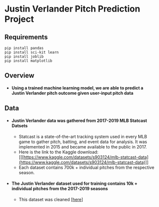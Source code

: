# Justin Verlander Pitch Prediction Project


## Requirements
```
pip install pandas
pip install sci-kit learn
pip install joblib
pip install matplotlib
```
## Overview
- #### Using a trained machine learning model, we are able to predict a Justin Verlander pitch outcome given user-input pitch data

## Data
- #### Justin Verlander data was gathered from 2017-2019 MLB Statcast Datsets
	- Statcast is a state-of-the-art tracking system used in every MLB game to gather pitch, batting, and event data for analysis. It was implemented in 2015 and became available to the public in 2017.
	- Here is the link to the Kaggle download: [[[https://www.kaggle.com/datasets/s903124/mlb-statcast-data](https://www.kaggle.com/datasets/s903124/mlb-statcast-data)]]
	- Each dataset contains 700k + individual pitches from the respective season.
- #### The Justin Verlander dataset used for training contains 10k + individual pitches from the 2017-2019 seasons
	- This dataset was cleaned [[here](/scripts/CleanRawStatcastData.py)]

